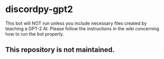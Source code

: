 # discordpy-gpt2
This bot will NOT run unless you include necessary files created by teaching a GPT-2 AI. Please follow the instructions in the wiki concerning how to run the bot properly.

## This repository is not maintained.
